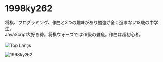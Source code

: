 # 1998ky262
将棋、プログラミング、作曲と3つの趣味があり勉強が全く進まない13歳の中学生。<br>
JavaScript大好き勢。将棋ウォーズでは29級の雑魚。作曲は超初心者。<br><br>
[![Top Langs](https://github-readme-stats.vercel.app/api/top-langs/?username=1998ky262
)](https://github.com/anuraghazra/github-readme-stats)

<p align="left"> <img src="https://komarev.com/ghpvc/?username=1998ky262&label=Profile%20views&color=0e75b6&style=flat" alt="1998ky262"></p> 
